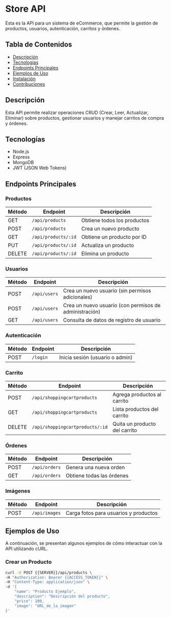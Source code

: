 # Store API

Esta es la API para un sistema de eCommerce, que permite la gestión de productos, usuarios, autenticación, carritos y órdenes.

## Tabla de Contenidos

- [Descripción](#descripción)
- [Tecnologías](#tecnologías)
- [Endpoints Principales](#endpoints-principales)
- [Ejemplos de Uso](#ejemplos-de-uso)
- [Instalación](#instalación)
- [Contribuciones](#contribuciones)

## Descripción

Esta API permite realizar operaciones CRUD (Crear, Leer, Actualizar, Eliminar) sobre productos, gestionar usuarios y manejar carritos de compra y órdenes.

## Tecnologías

- Node.js
- Express
- MongoDB
- JWT (JSON Web Tokens)

## Endpoints Principales

### Productos
| Método | Endpoint                  | Descripción                      |
|--------|---------------------------|----------------------------------|
| GET    | `/api/products`           | Obtiene todos los productos      |
| POST   | `/api/products`           | Crea un nuevo producto           |
| GET    | `/api/products/:id`       | Obtiene un producto por ID       |
| PUT    | `/api/products/:id`       | Actualiza un producto            |
| DELETE | `/api/products/:id`       | Elimina un producto              |

### Usuarios
| Método | Endpoint                  | Descripción                                    |
|--------|---------------------------|------------------------------------------------|
| POST   | `/api/users`             | Crea un nuevo usuario (sin permisos adicionales) |
| POST   | `/api/users`             | Crea un nuevo usuario (con permisos de administración) |
| GET    | `/api/users`             | Consulta de datos de registro de usuario       |

### Autenticación
| Método | Endpoint                  | Descripción                       |
|--------|---------------------------|-----------------------------------|
| POST   | `/login`                  | Inicia sesión (usuario o admin)   |

### Carrito
| Método | Endpoint                  | Descripción                     |
|--------|---------------------------|---------------------------------|
| POST   | `/api/shoppingcartproducts` | Agrega productos al carrito     |
| GET    | `/api/shoppingcartproducts` | Lista productos del carrito     |
| DELETE | `/api/shoppingcartproducts/:id` | Quita un producto del carrito  |

### Órdenes
| Método | Endpoint                  | Descripción                   |
|--------|---------------------------|-------------------------------|
| POST   | `/api/orders`             | Genera una nueva orden        |
| GET    | `/api/orders`             | Obtiene todas las órdenes     |

### Imágenes
| Método | Endpoint                  | Descripción                     |
|--------|---------------------------|---------------------------------|
| POST   | `/api/images`             | Carga fotos para usuarios y productos |

## Ejemplos de Uso

A continuación, se presentan algunos ejemplos de cómo interactuar con la API utilizando cURL.

### Crear un Producto
```bash
curl -X POST {{SERVER}}/api/products \
-H "Authorization: Bearer {{ACCESS_TOKEN}}" \
-H "Content-Type: application/json" \
-d '{
    "name": "Producto Ejemplo",
    "description": "Descripción del producto",
    "price": 100,
    "image": "URL_de_la_imagen"
}'
